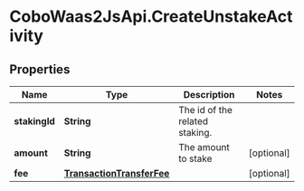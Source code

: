 # CoboWaas2JsApi.CreateUnstakeActivity

## Properties

Name | Type | Description | Notes
------------ | ------------- | ------------- | -------------
**stakingId** | **String** | The id of the related staking. | 
**amount** | **String** | The amount to stake | [optional] 
**fee** | [**TransactionTransferFee**](TransactionTransferFee.md) |  | [optional] 


